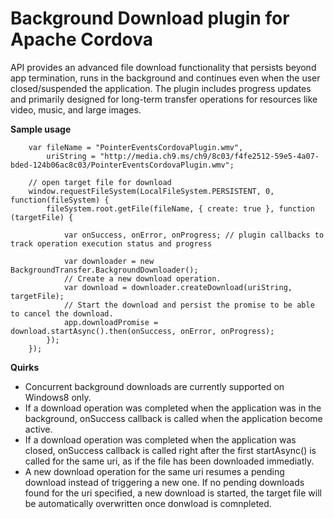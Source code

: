 Background Download plugin for Apache Cordova
==================================
API provides an advanced file download functionality that persists beyond app termination, runs in the background and continues even when the user closed/suspended the application. The plugin includes progress updates and primarily designed for long-term transfer operations for resources like video, music, and large images.

**Sample usage**

        var fileName = "PointerEventsCordovaPlugin.wmv",
            uriString = "http://media.ch9.ms/ch9/8c03/f4fe2512-59e5-4a07-bded-124b06ac8c03/PointerEventsCordovaPlugin.wmv";
        
        // open target file for download
        window.requestFileSystem(LocalFileSystem.PERSISTENT, 0, function(fileSystem) {
            fileSystem.root.getFile(fileName, { create: true }, function (targetFile) {
                
                var onSuccess, onError, onProgress; // plugin callbacks to track operation execution status and progress
        
                var downloader = new BackgroundTransfer.BackgroundDownloader();
                // Create a new download operation.
                var download = downloader.createDownload(uriString, targetFile);
                // Start the download and persist the promise to be able to cancel the download.
                app.downloadPromise = download.startAsync().then(onSuccess, onError, onProgress);
            });
        });
        
 **Quirks**
 * Concurrent background downloads are currently supported on Windows8 only.
 * If a download operation was completed when the application was in the background, onSuccess callback is called when the application become active.
 * If a download operation was completed when the application was closed, onSuccess callback is called right after the first startAsync() is called for the same uri, as if the file has been downloaded immediatly.
 * A new download operation for the same uri resumes a pending download instead of triggering a new one. If no pending downloads found for the uri specified, a new download is started, the target file will be automatically overwritten once donwload is comnpleted.
 
 
  
 



